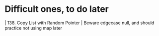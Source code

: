 # Difficult ones, to do later
| 138. Copy List with Random Pointer | Beware edgecase null, and should practice not using map later

